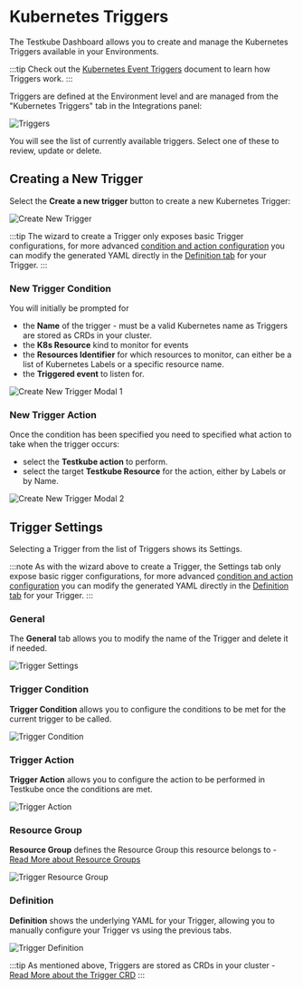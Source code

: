 # Kubernetes Triggers

The Testkube Dashboard allows you to create and manage the Kubernetes Triggers available in your 
Environments.

:::tip
Check out the [Kubernetes Event Triggers](/articles/test-triggers) document to learn how Triggers work. 
:::

Triggers are defined at the Environment level and are managed from the "Kubernetes Triggers" tab in the Integrations 
panel: 

![Triggers](../img/integrations-triggers.png)

You will see the list of currently available triggers. Select one of these to review, update or delete.

## Creating a New Trigger

Select the **Create a new trigger** button to create a new Kubernetes Trigger:

![Create New Trigger](../img/create-new-trigger.png)

:::tip
The wizard to create a Trigger only exposes basic Trigger configurations, for more advanced [condition and action
configuration](/articles/test-triggers#custom-resource-definition-model) you can modify the generated YAML directly in the 
[Definition tab](/articles/integrations-triggers#definition) for your Trigger. 
:::

### New Trigger Condition

You will initially be prompted for

- the **Name** of the trigger - must be a valid Kubernetes name as Triggers are stored as CRDs in your cluster.
- the **K8s Resource** kind to monitor for events
- the **Resources Identifier** for which resources to monitor, can either be a list of Kubernetes Labels or a specific resource name.
- the **Triggered event** to listen for.

![Create New Trigger Modal 1](../img/create-new-trigger-modal-1.png)

### New Trigger Action

Once the condition has been specified you need to specified what action to take when the trigger occurs:

- select the **Testkube action** to perform.
- select the target **Testkube Resource** for the action, either by Labels or by Name.

![Create New Trigger Modal 2](../img/create-new-trigger-modal-2.png)

## Trigger Settings

Selecting a Trigger from the list of Triggers shows its Settings.

:::note
As with the wizard above to create a Trigger, the Settings tab only expose basic rigger configurations, for more 
advanced [condition and action configuration](/articles/test-triggers#custom-resource-definition-model) you can modify the 
generated YAML directly in the [Definition tab](/articles/integrations-triggers#definition) for your Trigger.
:::

### General

The **General** tab allows you to modify the name of the Trigger and delete it if needed.

![Trigger Settings](../img/existing-trigger-settings.png)

### Trigger Condition

**Trigger Condition** allows you to configure the conditions to be met for the current trigger to be called.

![Trigger Condition](../img/existing-trigger-condition.png)

### Trigger Action

**Trigger Action** allows you to configure the action to be performed in Testkube once the conditions are met.

![Trigger Action](../img/existing-trigger-action.png)

### Resource Group

**Resource Group** defines the Resource Group this resource belongs to - [Read More about Resource Groups](/articles/resource-groups)

![Trigger Resource Group](../img/existing-trigger-resource-group.png)

### Definition

**Definition** shows the underlying YAML for your Trigger, allowing you to manually configure your Trigger vs using the
previous tabs.

![Trigger Definition](../img/existing-trigger-definition.png)

:::tip
As mentioned above, Triggers are stored as CRDs in your cluster - [Read More about the Trigger CRD](/articles/test-triggers#custom-resource-definition-model) 
:::
